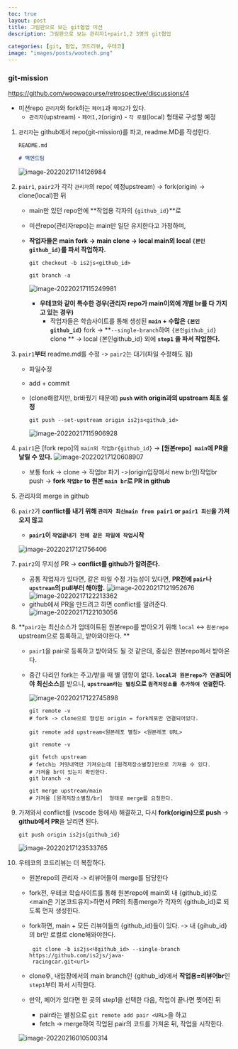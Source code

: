 ```yaml
---
toc: true
layout: post
title: 그림판으로 보는 git협업 미션
description: 그림판으로 보는 관리자1+pair1,2 3명의 git협업

categories: [git, 협업, 코드리뷰, 우테코]
image: "images/posts/wootech.png"
---
```




### git-mission

https://github.com/woowacourse/retrospective/discussions/4

- 미션repo `관리자`와 fork하는 `페어1`과 `페어2`가 있다.
    - `관리자`(upstream) - `페어1,2`(origin) - `각 로컬`(local) 형태로 구성할 예정



1. `관리자`는 github에서 repo(git-mission)를 파고, readme.MD를 작성한다.

    ```md
    README.md
    
    # 백엔드팀
    ```

    ![image-20220217114126984](https://raw.githubusercontent.com/is3js/screenshots/main/image-20220217114126984.png)

2. `pair1`, `pair2`가 각각 `관리자`의 repo( 예정upstream) -> fork(origin) -> clone(local)한 뒤

    - main만 있던 repo안에 **작업용 각자의 `{github_id}`**로

    - 미션repo(관리자repo)는 main만 일단 유지한다고 가정하며, 

    - **작업자들은 main fork -> main clone -> local main외 local `{본인github_id}`를 파서 작업하자.**

        ```shell
        git checkout -b is2js<github_id>
        ```

        ```shell
        git branch -a
        ```

        

        ![image-20220217115249981](https://raw.githubusercontent.com/is3js/screenshots/main/image-20220217115249981.png)

        - **우테코와 같이 특수한 경우(관리자 repo가 main이외에 개별 br를 다 가지고 있는 경우)**
            - 작업자들은 학습사이트를 통해 생성된  **`main` + 수많은 `{본인github_id}`** fork ->  **`--single-branch`하여 `{본인github_id}` clone ** -> local {본인github_id} 외에 **`step1` 을 파서 작업한다.**

3. `pair1`**부터** readme.md를 수정 -> `pair2`는 대기(파일 수정해도 됨)

    - 파일수정

    - add + commit

    - (clone해왔지만, br바꿨기 때문에) **`push` with origin과의 upstream 최초 설정**

        ```shell
        git push --set-upstream origin is2js<github_id>
        ```

        ![image-20220217115906928](https://raw.githubusercontent.com/is3js/screenshots/main/image-20220217115906928.png)

4. `pair1`은 [fork repo]의 `main외 작업br{github_id}` -> **[원본repo]` main`에 PR을 날릴 수 있다.**
    ![image-20220217120608907](https://raw.githubusercontent.com/is3js/screenshots/main/image-20220217120608907.png)

    - 보통 fork -> clone -> 작업br 파기 ->(origin입장에서 new br인)작업br push -> **fork `작업br` to 원본 `main br`로 PR in github**

5. 관리자의 merge in github

6. `pair2`가 **conflict를 내기 위해 `관리자 최신main from pair1` or `pair1 최신`을  가져오지 않고**

    - **`pair1`이 `작업끝내기 전에 같은 파일에 작업`시작**

    ![image-20220217121756406](https://raw.githubusercontent.com/is3js/screenshots/main/image-20220217121756406.png)

7. `pair2`의 무지성 PR -> **conflict를 github가 알려준다.**

    - 공통 작업자가 있다면, 같은 파일 수정 가능성이 있다면, **PR전에 `pair`나 `upstream`의 pull부터 해야함.**
        ![image-20220217121952676](https://raw.githubusercontent.com/is3js/screenshots/main/image-20220217121952676.png)
        ![image-20220217122213362](https://raw.githubusercontent.com/is3js/screenshots/main/image-20220217122213362.png)
    - github에서 PR을 만드려고 하면 conflict를 알려준다.
        ![image-20220217122103056](https://raw.githubusercontent.com/is3js/screenshots/main/image-20220217122103056.png)



7. **`pair2`는 최신소스가 업데이트된 원본repo를 받아오기 위해 `local` <-> `원본repo` upstream으로 등록하고, 받아와야한다. **

    - `pair1`을 pair로 등록하고 받아와도 될 것 같은데, 중심은 원본repo에서 받아온다.

    - 중간 다리인 fork는 주고/받을 때 별 영향이 없다. **`local과 원본repo가 연결`되어야 최신소스**를 받으니, **`upstream라는 별칭`으로 `원격저장소를 추가하여 연결`한다.** 

        ![image-20220217122745898](https://raw.githubusercontent.com/is3js/screenshots/main/image-20220217122745898.png)

        ```shell
        git remote -v
        # fork -> clone으로 형성된 origin = fork레포만 연결되어있다.
        
        git remote add upstream<원본레포 별칭> <원본레포 URL>
        
        git remote -v
        
        git fetch upstream
        # fetch는 커밋내역만 가져오는데 [원격저장소별칭]만으로 가져올 수 있다.
        # 가져올 br이 있는지 확인한다.
        git branch -a
        
        git merge upstream/main 
        # 가져올 [원격저장소별칭/br]  형태로 merge를 요청한다.
        ```

        

8. 가져와서 conflict를 (vscode 등에서) 해결하고, 다시 **fork(origin)으로 push** -> **github에서 PR**을 날리면 된다.

    ```shell
    git push origin is2js{github_id}
    ```

    

    ![image-20220217123533765](https://raw.githubusercontent.com/is3js/screenshots/main/image-20220217123533765.png)



9. 우테코의 코드리뷰는 더 복잡하다.

    - 원본repo의 관리자 -> 리뷰어들이 merge를 담당한다

    - fork전, 우테코 학습사이트를 통해 원본repo에 main외 내 {github_id}로 <main은 기본코드유지>하면서 PR의 최종merge가  각자의 {github_id}로 되도록 먼저 생성한다.

    - fork하면, main + 모든 리뷰이들의 {github_id}들이 있다. -> 내 {gihub_id}의 br만 로컬로 clone해와야한다.

        ```shell
         git clone -b is2js<내github_id> --single-branch https://github.com/is2js/java-
         racingcar.git<url>
        ```

    - clone후, 내입장에서의 main branch인 {github_id}에서 **작업용=리뷰어br**인 `step1`부터 파서 시작한다.

    - 만약, 페어가 있다면 한 곳의 step1을 선택한 다음, 작업이 끝나면 찢어진 뒤 

        - pair라는 별칭으로 `git remote add pair <URL>`을 하고
        - fetch -> merge하여 작업된 pair의 코드를 가져온 뒤, 작업을 시작한다.

    ![image-20220216010500314](https://raw.githubusercontent.com/is3js/screenshots/main/image-20220216010500314.png)

